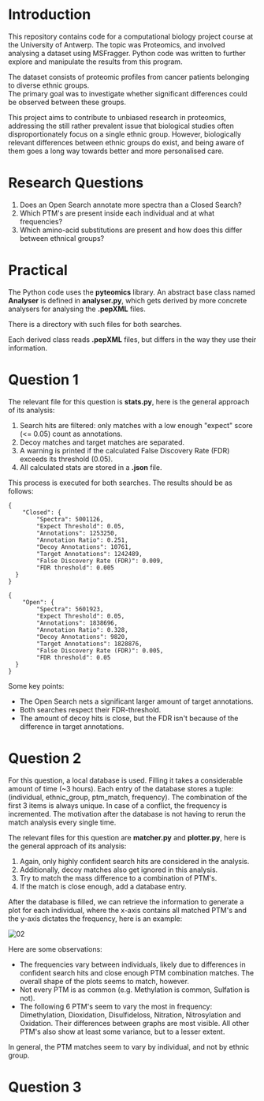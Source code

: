 # Introduction
This repository contains code for a computational biology project course at the University of Antwerp.
The topic was Proteomics, and involved analysing a dataset using MSFragger.
Python code was written to further explore and manipulate the results from this program.

The dataset consists of proteomic profiles from cancer patients belonging to diverse ethnic groups.  
The primary goal was to investigate whether significant differences could be observed between these groups.

This project aims to contribute to unbiased research in proteomics, addressing the still rather prevalent issue that biological studies often disproportionately focus on a single ethnic group.
However, biologically relevant differences between ethnic groups do exist, and being aware of them goes a long way towards better and more personalised care.
# Research Questions  
1. Does an Open Search annotate more spectra than a Closed Search?
2. Which PTM's are present inside each individual and at what frequencies?
3. Which amino-acid substitutions are present and how does this differ between ethnical groups?
# Practical
The Python code uses the __pyteomics__ library. An abstract base class named __Analyser__ is defined in __analyser.py__, which gets derived by more concrete analysers for analysing the __.pepXML__ files.

There is a directory with such files for both searches.

Each derived class reads  __.pepXML__ files, but differs in the way they use their information. 
# Question 1
The relevant file for this question is __stats.py__, here is the general approach of its analysis:
1. Search hits are filtered: only matches with a low enough "expect" score (<= 0.05) count as annotations.
2. Decoy matches and target matches are separated.
3. A warning is printed if the calculated False Discovery Rate (FDR) exceeds its threshold (0.05).
4. All calculated stats are stored in a __.json__ file.

This process is executed for both searches. The results should be as follows:
```
{  
    "Closed": {  
        "Spectra": 5001126,  
        "Expect Threshold": 0.05,  
        "Annotations": 1253250,  
        "Annotation Ratio": 0.251,  
        "Decoy Annotations": 10761,  
        "Target Annotations": 1242489,  
        "False Discovery Rate (FDR)": 0.009,  
        "FDR threshold": 0.005  
  }  
}
```
```
{  
    "Open": {  
        "Spectra": 5601923,  
        "Expect Threshold": 0.05,  
        "Annotations": 1838696,  
        "Annotation Ratio": 0.328,  
        "Decoy Annotations": 9820,  
        "Target Annotations": 1828876,  
        "False Discovery Rate (FDR)": 0.005,  
        "FDR threshold": 0.05  
  }  
}
```
Some key points:
- The Open Search nets a significant larger amount of target annotations.
- Both searches respect their FDR-threshold.
- The amount of decoy hits is close, but the FDR isn't because of the difference in target annotations.

# Question 2
For this question, a local database is used. Filling it takes a considerable amount of time (~3 hours).
Each entry of the database stores a tuple: (individual, ethnic_group, ptm_match, frequency).
The combination of the first 3 items is always unique. In case of a conflict, the frequency is incremented.
The motivation after the database is not having to rerun the match analysis every single time.

The relevant files for this question are __matcher.py__ and __plotter.py__, here is the general approach of its analysis:
1. Again, only highly confident search hits are considered in the analysis.
2. Additionally, decoy matches also get ignored in this analysis.
3. Try to match the mass difference to a combination of PTM's.
4. If the match is close enough, add a database entry.

After the database is filled, we can retrieve the information to generate a plot for each individual, where the x-axis contains all matched PTM's and the y-axis dictates the frequency, here is an example:

![02](https://github.com/user-attachments/assets/42338f23-4096-4be9-a07f-4dd767917049)

Here are some observations:
- The frequencies vary between individuals, likely due to differences in confident search hits and close enough PTM combination matches. The overall shape of the plots seems to match, however.
- Not every PTM is as common (e.g. Methylation is common, Sulfation is not).
- The following  6 PTM's seem to vary the most in frequency: Dimethylation, Dioxidation, Disulfideloss, Nitration, Nitrosylation and Oxidation. Their differences between graphs are most visible.
All other PTM's also show at least some variance, but to a lesser extent.

In general, the PTM matches seem to vary by individual, and not by ethnic group.

# Question 3  
